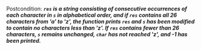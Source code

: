 Postcondition: ***`res` is a string consisting of consecutive occurrences of each character in `s` in alphabetical order, and if `res` contains all 26 characters from 'a' to 'z', the function prints `res` and `s` has been modified to contain no characters less than 'z'. If `res` contains fewer than 26 characters, `s` remains unchanged, `char` has not reached 'z', and -1 has been printed.***